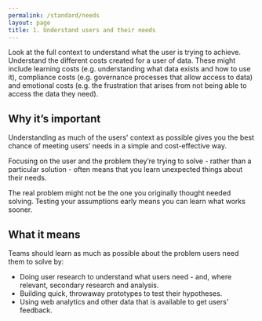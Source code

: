 ```yaml
---
permalink: /standard/needs
layout: page
title: 1. Understand users and their needs
---
```


Look at the full context to understand what the user is trying to achieve. Understand the different costs created for a user of data. These might include learning costs (e.g. understanding what data exists and how to use it), compliance costs (e.g. governance processes that allow access to data) and emotional costs (e.g. the frustration that arises from not being able to access the data they need). 

## Why it’s important

Understanding as much of the users' context as possible gives you the best chance of meeting users’ needs in a simple and cost-effective way.

Focusing on the user and the problem they’re trying to solve - rather than a particular solution - often means that you learn unexpected things about their needs.

The real problem might not be the one you originally thought needed solving. Testing your assumptions early means you can learn what works sooner.

## What it means

Teams should learn as much as possible about the problem users need them to solve by:

* Doing user research to understand what users need - and, where relevant, secondary research and analysis.
* Building quick, throwaway prototypes to test their hypotheses.
* Using web analytics and other data that is available to get users' feedback.
